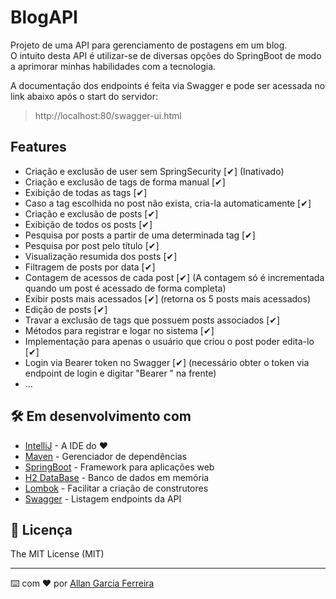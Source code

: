 # BlogAPI

Projeto de uma API para gerenciamento de postagens em um blog.<br/>
O intuito desta API é utilizar-se de diversas opções do SpringBoot de modo a aprimorar minhas habilidades com a tecnologia.

A documentação dos endpoints é feita via Swagger e pode ser acessada no link abaixo após o start do servidor:

> http://localhost:80/swagger-ui.html

## Features
* Criação e exclusão de user sem SpringSecurity [✔] (Inativado)
* Criação e exclusão de tags de forma manual [✔]
* Exibição de todas as tags [✔]
* Caso a tag escolhida no post não exista, cria-la automaticamente [✔]
* Criação e exclusão de posts [✔]
* Exibição de todos os posts [✔]
* Pesquisa por posts a partir de uma determinada tag [✔]
* Pesquisa por post pelo título [✔]
* Visualização resumida dos posts [✔]
* Filtragem de posts por data [✔]
* Contagem de acessos de cada post [✔] (A contagem só é incrementada quando um post é acessado de forma completa)
* Exibir posts mais acessados [✔] (retorna os 5 posts mais acessados)
* Edição de posts [✔]
* Travar a exclusão de tags que possuem posts associados [✔]
* Métodos para registrar e logar no sistema [✔]
* Implementação para apenas o usuário que criou o post poder edita-lo [✔]
* Login via Bearer token no Swagger [✔] (necessário obter o token via endpoint de login e digitar "Bearer " na frente)
* ...

## 🛠️ Em desenvolvimento com

* [IntelliJ](http://www.dropwizard.io/1.0.2/docs/) - A IDE do ❤️
* [Maven](https://maven.apache.org/) - Gerenciador de dependências
* [SpringBoot](https://start.spring.io/) - Framework para aplicações web
* [H2 DataBase](https://www.h2database.com/html/main.html) - Banco de dados em memória
* [Lombok](https://projectlombok.org/) - Facilitar a criação de construtores
* [Swagger](https://swagger.io/tools/open-source/open-source-integrations/) - Listagem endpoints da API

## 📄 Licença

The MIT License (MIT)

---
⌨️ com ❤️ por [Allan Garcia Ferreira](https://github.com/allan201gf) 